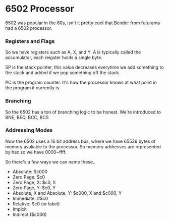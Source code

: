 # 6502 Processor 

6502 was popular in the 80s, isn't it pretty cool that Bender from futurama had a 6502 processor. 

### Registers and Flags

So we have registers such as A, X, and Y. A is typically called the accumulator, each reigster holds a single byte.

SP is the stack pointer, this value decreases everytime we add something to the stack and added if we pop something off the stack 

PC is the program counter. It's how the processor knows at what point in the program it currently is. 

### Branching 

So the 6502 has a ton of branching logic to be honest. We're introduced to BNE, BEQ, BCC, BCS 

### Addressing Modes 

Now the 6502 uses a 16 bit address bus, where we have 65536 bytes of memory avaliable to the processor. So memory addresses are represented by hex so we have $0000-$ffff. 

So there's a few ways we can name these..

* Absolute: $c000
* Zero Page: $c0
* Zero Page, X: $c0, X
* Zero Page, Y: $c0, Y
* Absolute, X and Absolute, Y: $c000, X and $c000, Y 
* Immediate: #$c0 
* Relative: $c0 (or label) 
* Implcit
* Indirect ($c000) 


